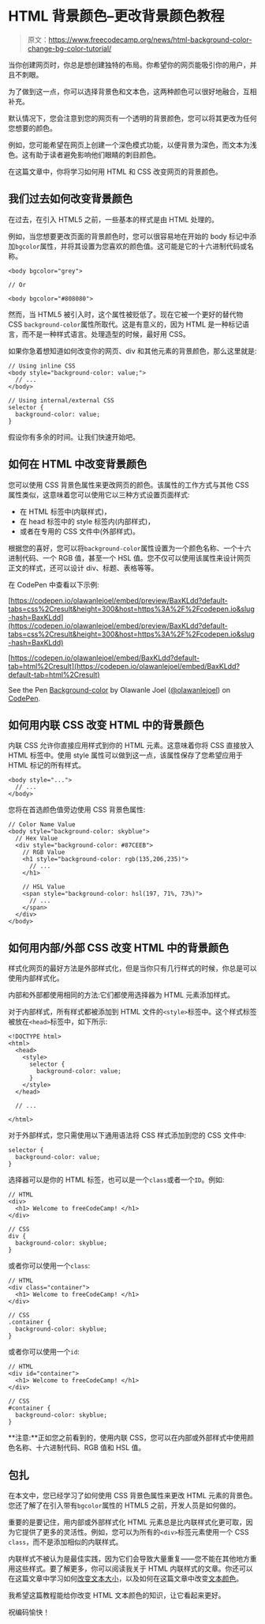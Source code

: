 # HTML 背景颜色–更改背景颜色教程

> 原文：<https://www.freecodecamp.org/news/html-background-color-change-bg-color-tutorial/>

当你创建网页时，你总是想创建独特的布局。你希望你的网页能吸引你的用户，并且不刺眼。

为了做到这一点，你可以选择背景色和文本色，这两种颜色可以很好地融合，互相补充。

默认情况下，您会注意到您的网页有一个透明的背景颜色，您可以将其更改为任何您想要的颜色。

例如，您可能希望在网页上创建一个深色模式功能，以便背景为深色，而文本为浅色。这有助于读者避免影响他们眼睛的刺目颜色。

在这篇文章中，你将学习如何用 HTML 和 CSS 改变网页的背景颜色。

## 我们过去如何改变背景颜色

在过去，在引入 HTML5 之前，一些基本的样式是由 HTML 处理的。

例如，当您想要更改页面的背景颜色时，您可以很容易地在开始的 body 标记中添加`bgcolor`属性，并将其设置为您喜欢的颜色值。这可能是它的十六进制代码或名称。

```
<body bgcolor="grey">

// Or

<body bgcolor="#808080"> 
```

然而，当 HTML5 被引入时，这个属性被贬低了。现在它被一个更好的替代物 CSS `background-color`属性所取代。这是有意义的，因为 HTML 是一种标记语言，而不是一种样式语言。处理造型的时候，最好用 CSS。

如果你急着想知道如何改变你的网页、div 和其他元素的背景颜色，那么这里就是:

```
// Using inline CSS
<body style="background-color: value;"> 
  // ... 
</body>

// Using internal/external CSS
selector {
  background-color: value;
} 
```

假设你有多余的时间。让我们快速开始吧。

## 如何在 HTML 中改变背景颜色

您可以使用 CSS 背景色属性来更改网页的颜色。该属性的工作方式与其他 CSS 属性类似，这意味着您可以使用它以三种方式设置页面样式:

*   在 HTML 标签中(内联样式)，
*   在 head 标签中的 style 标签内(内部样式)，
*   或者在专用的 CSS 文件中(外部样式)。

根据您的喜好，您可以将`background-color`属性设置为一个颜色名称、一个十六进制代码、一个 RGB 值，甚至一个 HSL 值。您不仅可以使用该属性来设计网页正文的样式，还可以设计 div、标题、表格等等。

在 CodePen 中查看以下示例:

[https://codepen.io/olawanlejoel/embed/preview/BaxKLdd?default-tabs=css%2Cresult&height=300&host=https%3A%2F%2Fcodepen.io&slug-hash=BaxKLdd](https://codepen.io/olawanlejoel/embed/preview/BaxKLdd?default-tabs=css%2Cresult&height=300&host=https%3A%2F%2Fcodepen.io&slug-hash=BaxKLdd)

[https://codepen.io/olawanlejoel/embed/BaxKLdd?default-tab=html%2Cresult](https://codepen.io/olawanlejoel/embed/BaxKLdd?default-tab=html%2Cresult)

See the Pen [Background-color](https://codepen.io/olawanlejoel/pen/BaxKLdd) by Olawanle Joel ([@olawanlejoel](https://codepen.io/olawanlejoel)) on [CodePen](https://codepen.io).

## 如何用内联 CSS 改变 HTML 中的背景颜色

内联 CSS 允许你直接应用样式到你的 HTML 元素。这意味着你将 CSS 直接放入 HTML 标签中。使用 style 属性可以做到这一点，该属性保存了您希望应用于 HTML 标记的所有样式。

```
<body style="...">
  // ...
</body> 
```

您将在首选颜色值旁边使用 CSS 背景色属性:

```
// Color Name Value
<body style="background-color: skyblue">
  // Hex Value
  <div style="background-color: #87CEEB">
    // RGB Value
    <h1 style="background-color: rgb(135,206,235)">
      // ...
    </h1>

    // HSL Value
    <span style="background-color: hsl(197, 71%, 73%)">
      // ...
    </span>
  </div>
</body> 
```

## 如何用内部/外部 CSS 改变 HTML 中的背景颜色

样式化网页的最好方法是外部样式化，但是当你只有几行样式的时候，你总是可以使用内部样式化。

内部和外部都使用相同的方法:它们都使用选择器为 HTML 元素添加样式。

对于内部样式，所有样式都被添加到 HTML 文件的`<style>`标签中。这个样式标签被放在`<head>`标签中，如下所示:

```
<!DOCTYPE html>
<html>
  <head>
    <style>
      selector {
        background-color: value;
      }
    </style>
  </head>

  // ...

</html> 
```

对于外部样式，您只需使用以下通用语法将 CSS 样式添加到您的 CSS 文件中:

```
selector {
  background-color: value;
} 
```

选择器可以是你的 HTML 标签，也可以是一个`class`或者一个`ID`。例如:

```
// HTML
<div> 
  <h1> Welcome to freeCodeCamp! </h1>
</div>

// CSS
div {
  background-color: skyblue;
} 
```

或者你可以使用一个`class`:

```
// HTML
<div class="container"> 
  <h1> Welcome to freeCodeCamp! </h1>
</div>

// CSS
.container {
  background-color: skyblue;
} 
```

或者你可以使用一个`id`:

```
// HTML
<div id="container"> 
  <h1> Welcome to freeCodeCamp! </h1>
</div>

// CSS
#container {
  background-color: skyblue;
} 
```

**注意:**正如您之前看到的，使用内联 CSS，您可以在内部或外部样式中使用颜色名称、十六进制代码、RGB 值和 HSL 值。

## 包扎

在本文中，您已经学习了如何使用 CSS 背景色属性来更改 HTML 元素的背景色。您还了解了在引入带有`bgcolor`属性的 HTML5 之前，开发人员是如何做的。

重要的是要记住，用内部或外部样式化 HTML 元素总是比内联样式化更可取，因为它提供了更多的灵活性。例如，您可以为所有的`<div>`标签元素使用一个 CSS `class`，而不是添加相似的内联样式。

内联样式不被认为是最佳实践，因为它们会导致大量重复——您不能在其他地方重用这些样式。要了解更多，你可以阅读我关于 HTML 内联样式的文章。你还可以在这篇文章中学习如何[改变文本大小](https://www.freecodecamp.org/news/how-to-change-text-size-in-html/)，以及如何在这篇文章中改变[文本颜色](https://www.freecodecamp.org/news/how-to-change-text-color-in-html/)。

我希望这篇教程能给你改变 HTML 文本颜色的知识，让它看起来更好。

祝编码愉快！